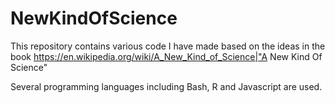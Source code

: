 # NewKindOfScience
This repository contains various code I have made based on the
ideas in the book https://en.wikipedia.org/wiki/A_New_Kind_of_Science|"A New Kind Of Science"

Several programming languages including Bash, R and Javascript are used.
